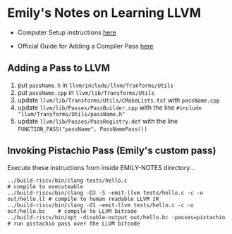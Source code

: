 # Emily's Notes on Learning LLVM

- Computer Setup instructions [here](https://github.com/EmilySillars/llvm-project-pistachio/blob/learn-llvm/llvm-mlir-riscv-setup.md)

- Official Guide for Adding a Compiler Pass [here](https://llvm.org/docs/WritingAnLLVMNewPMPass.html)

## Adding a Pass to LLVM

1) put `passName.h` in `llvm/include/llvm/Tranforms/Utils`
2) put `passName.cpp` in `llvm/lib/Transforms/Utils`
3) update `llvm/lib/Transforms/Utils/CMakeLists.txt` with `passName.cpp`
4) update `llvm/lib/Passes/PassBuilder.cpp` with the line `#include "llvm/Transforms/Utils/passName.h"`
5) update `llvm/lib/Passes/PassRegistry.def` with the line `FUNCTION_PASS("passName", PassNamePass())`

## Invoking Pistachio Pass (Emily's custom pass)

Execute these instructions from inside EMILY-NOTES directory...
```
../build-riscv/bin/clang tests/hello.c                                      # compile to executeable
../build-riscv/bin/clang -O3 -S -emit-llvm tests/hello.c -c -o out/hello.ll # compile to human readable LLVM IR
../build-riscv/bin/clang -O1 -emit-llvm tests/hello.c -c -o out/hello.bc    # compile to LLVM bitcode
../build-riscv/bin/opt -disable-output out/hello.bc -passes=pistachio       # run pistachio pass over the LLVM bitcode
```

